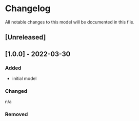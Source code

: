 # Changelog
All notable changes to this model will be documented in this file.

## [Unreleased]

## [1.0.0] - 2022-03-30
### Added
- initial model

### Changed
n/a

### Removed

